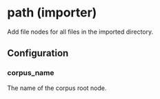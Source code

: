 # path (importer)

Add file nodes for all files in the imported directory.

## Configuration

###  corpus_name

The name of the corpus root node.

